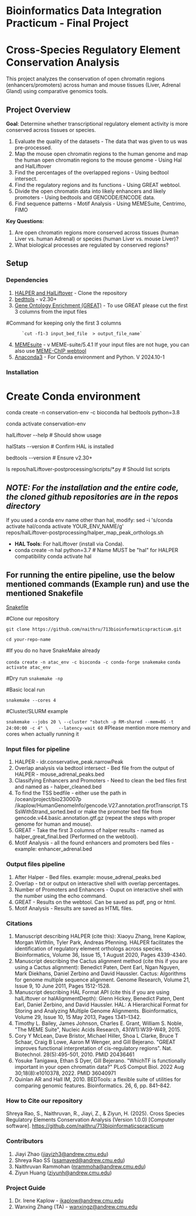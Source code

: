 # Bioinformatics Data Integration Practicum - Final Project

# Cross-Species Regulatory Element Conservation Analysis

This project analyzes the conservation of open chromatin regions (enhancers/promoters) across human and mouse tissues (Liver, Adrenal Gland) using comparative genomics tools.
## Project Overview
**Goal**: Determine whether transcriptional regulatory element activity is more conserved across tissues or species. 
1. Evaluate the quality of the datasets - The data that was given to us was pre-processed.
2.  Map the mouse open chromatin regions to the human genome and map the human open chromatin regions to the mouse genome  - Using Hal and HalLiftover
3. Find the percentages of the overlapped regions - Using bedtool intersect.
4. Find the regulatory regions and its functions - Using GREAT webtool.
5. Divide the open chromatin data into likely enhancers and likely promoters - Using bedtools and GENCODE/ENCODE data.
6. Find sequence patterns - Motif Analysis - Using MEMESuite, Centrimo, FIMO


**Key Questions**:
1. Are open chromatin regions more conserved across tissues (human Liver vs. human Adrenal) or species (human Liver vs. mouse Liver)?
2. What biological processes are regulated by conserved regions?

## Setup

### Dependencies
1. [HALPER and HalLiftover](https://github.com/pfenninglab/halLiftover-postprocessing) - Clone the repository
2. [bedttols](https://anaconda.org/bioconda/bedtools) - v2.30+
3. [Gene Ontology Enrichment (GREAT)](http://great.stanford.edu/public/html/index.php) - To use GREAT please cut the first 3 columns from the input files

#Command for keeping only the first 3 columns

          `cut -f1-3 input_bed_file  > output_file_name`



4. [MEMEsuite](https://meme-suite.org/meme//doc/download.html) -  v MEME-suite/5.4.1 If your input files are not huge, you can also use [MEME-ChIP webtool](https://meme-suite.org/meme/tools/meme-chip)
5. [Anaconda3](https://www.anaconda.com/docs/getting-started/anaconda/install) - For Conda environment and Python. V 2024.10-1

### Installation

# Create Conda environment

conda create -n conservation-env -c bioconda hal bedtools python=3.8

conda activate conservation-env

halLiftover --help        # Should show usage

halStats --version        # Confirm HAL is installed

bedtools --version        # Ensure v2.30+

ls repos/halLiftover-postprocessing/scripts/*.py  # Should list scripts

## *NOTE: For the installation and the entire code, the cloned github repositories are in the repos directory*
If you used a conda env name other than hal, modify:
sed -i 's/conda activate hal/conda activate YOUR_ENV_NAME/g' \
  repos/halLiftover-postprocessing/halper_map_peak_orthologs.sh
- **HAL Tools**: For halLiftover (install via Conda).
- conda create -n hal python=3.7  # Name MUST be "hal" for HALPER compatibility
conda activate hal

## For running the entire pipeline, use the below mentioned commands (Example run) and use the mentioned Snakefile

[Snakefile](https://github.com/naithru/713bioinformaticspracticum/blob/main/Snakefile)

#Clone our repository

`git clone https://github.com/naithru/713bioinformaticspracticum.git`

`cd your-repo-name`

#If you do no have SnakeMake already

`conda create -n atac_env -c bioconda -c conda-forge snakemake`
`conda activate atac_env`

#Dry run
`snakemake -np`

#Basic local run

`snakemake --cores 4`

#Cluster/SLURM example

`snakemake --jobs 20 \
  --cluster "sbatch -p RM-shared --mem=8G -t 24:00:00 -c 4" \   
  --latency-wait 60` #Please mention more memory and cores when actually running it


### Input files for pipeline

1. HALPER - idr.conservative_peak.narrowPeak
2. Overlap analysis via bedtool intersect - Bed file from the output of HALPER - mouse_adrenal_peaks.bed
3. Classifying Enhancers and Promoters - Need to clean the bed files first and named as - halper_cleaned.bed
4. To find the TSS bedfile - either use the path in /ocean/project/bio230007p
   /ikaplow/HumanGenomeInfo/gencode.V27.annotation.protTranscript.TSSsWithStrand_sorted.bed
   or make the promoter bed file from gencode.v44.basic.annotation.gtf.gz (repeat the steps with proper genome for human and mouse).
5. GREAT - Take the first 3 columns of halper results - named as halper_great_final.bed (Performed on the webtool).
6. Motif Analysis - all the found enhancers and promoters bed files - example: enhancer_adrenal.bed

### Output files pipeline
1. After Halper - Bed files. example: mouse_adrenal_peaks.bed
2. Overlap - txt or output on interactive shell with overlap percentages.
3. Number of Promoters and Enhancers  - Ouput on interactive shell with the number using the echo command.
4. GREAT - Results on the webtool. Can be saved as pdf, png or html.
5. Motif Analysis - Results are saved as HTML files.

### Citations

1. Manuscript describing HALPER (cite this): Xiaoyu Zhang, Irene Kaplow, Morgan Wirthlin, Tyler Park, Andreas Pfenning. HALPER facilitates the identification of regulatory element orthologs across species. Bioinformatics, Volume 36, Issue 15, 1 August 2020, Pages 4339-4340.
2. Manuscript describing the Cactus alignment method (cite this if you are using a Cactus alignment): Benedict Paten, Dent Earl, Ngan Nguyen, Mark Diekhans, Daniel Zerbino and David Haussler. Cactus: Algorithms for genome multiple sequence alignment. Genome Research, Volume 21, Issue 9, 10 June 2011, Pages 1512-1528.
3. Manuscript describing HAL Format API (cite this if you are using halLiftover or halAlignmentDepth): Glenn Hickey, Benedict Paten, Dent Earl, Daniel Zerbino, and David Haussler. HAL: A Hierarchical Format for Storing and Analyzing Multiple Genome Alignments. Bioinformatics, Volume 29, Issue 10, 15 May 2013, Pages 1341–1342.
4. Timothy L. Bailey, James Johnson, Charles E. Grant, William S. Noble, "The MEME Suite", Nucleic Acids Research, 43(W1):W39-W49, 2015.
5. Cory Y McLean, Dave Bristor, Michael Hiller, Shoa L Clarke, Bruce T Schaar, Craig B Lowe, Aaron M Wenger, and Gill Bejerano. "GREAT improves functional interpretation of cis-regulatory regions". Nat. Biotechnol. 28(5):495-501, 2010. PMID 20436461
6. Yosuke Tanigawa, Ethan S Dyer, Gill Bejerano. "WhichTF is functionally important in your open chromatin data?" PLoS Comput Biol. 2022 Aug 30;18(8):e1010378, 2022. PMID 36040971
7. Quinlan AR and Hall IM, 2010. BEDTools: a flexible suite of utilities for comparing genomic features. Bioinformatics. 26, 6, pp. 841–842.


### How to Cite our repository
Shreya Rao, S., Naithruvan, R., Jiayi, Z., & Ziyun, H. (2025). Cross Species Regulatory Elements Conservation Analysis (Version 1.0.0) [Computer software]. https://github.com/naithru/713bioinformaticspracticum

### Contributors
1. Jiayi Zhao (jiayizh3@andrew.cmu.edu)
2. Shreya Rao SS (ssamaved@andrew.cmu.edu)
3. Naithruvan Rammohan (nrammoha@andrew.cmu.edu)
4. Ziyun Huang (ziyunh@andrew.cmu.edu)

### Project Guide
1. Dr. Irene Kaplow - ikaplow@andrew.cmu.edu
2. Wanxing Zhang (TA) - wanxingz@andrew.cmu.edu
